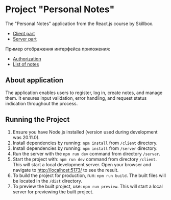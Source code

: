 # Project "Personal Notes"

The "Personal Notes" application from the React.js course by Skillbox.

- [Client part](./client/README.md)
- [Server part](./server/README.md)

Пример отображения интерфейса приложения:

- [Authorization](./example/auth.jpg)
- [List of notes](./example/noteList.jpg)

## About application

The application enables users to register, log in, create notes, and manage them. It ensures input validation, error handling, and request status indication throughout the process.

## Running the Project

1. Ensure you have Node.js installed (version used during development was 20.11.0).
2. Install dependencies by running: `npm install` from `/client` directory.
3. Install dependencies by running: `npm install` from `/server` directory.
4. Run the server with the `npm run dev` command from directory `/server`.
5. Start the project with: `npm run dev` command from directory `/client`. This will start a local development server. Open your browser and navigate to [http://localhost:5173/](http://localhost:5173/) to see the result.
6. To build the project for production, run: `npm run build`. The built files will be located in the `/dist` directory.
7. To preview the built project, use: `npm run preview`. This will start a local server for previewing the built project.
